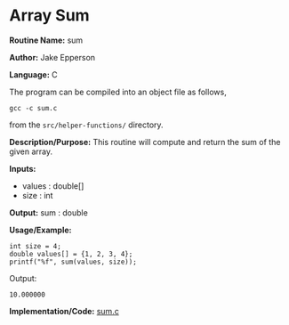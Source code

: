 # Array Sum

**Routine Name:** sum

**Author:** Jake Epperson

**Language:** C

The program can be compiled into an object file as follows,

    gcc -c sum.c

from the `src/helper-functions/` directory.

**Description/Purpose:** This routine will compute and return the sum of the given array.

**Inputs:**

- values : double[]
- size : int

**Output:** sum : double

**Usage/Example:**
    
    int size = 4;
    double values[] = {1, 2, 3, 4};
    printf("%f", sum(values, size));

Output:

    10.000000

**Implementation/Code:** [sum.c](../../src/helper-functions/sum.c)